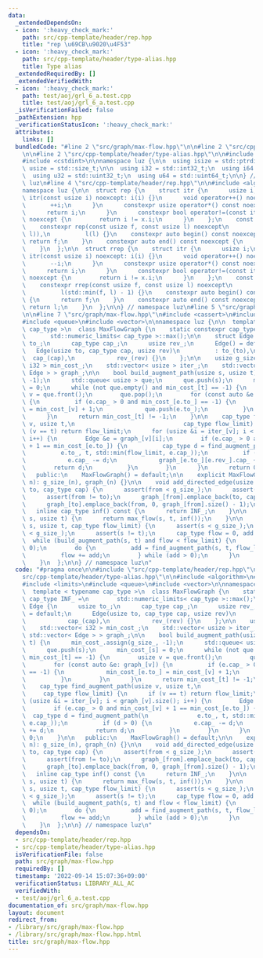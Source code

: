 ```yaml
---
data:
  _extendedDependsOn:
  - icon: ':heavy_check_mark:'
    path: src/cpp-template/header/rep.hpp
    title: "rep \u69CB\u9020\u4F53"
  - icon: ':heavy_check_mark:'
    path: src/cpp-template/header/type-alias.hpp
    title: Type alias
  _extendedRequiredBy: []
  _extendedVerifiedWith:
  - icon: ':heavy_check_mark:'
    path: test/aoj/grl_6_a.test.cpp
    title: test/aoj/grl_6_a.test.cpp
  _isVerificationFailed: false
  _pathExtension: hpp
  _verificationStatusIcon: ':heavy_check_mark:'
  attributes:
    links: []
  bundledCode: "#line 2 \"src/graph/max-flow.hpp\"\n\n#line 2 \"src/cpp-template/header/rep.hpp\"\
    \n\n#line 2 \"src/cpp-template/header/type-alias.hpp\"\n\n#include <cstddef>\n\
    #include <cstdint>\n\nnamespace luz {\n\n  using isize = std::ptrdiff_t;\n  using\
    \ usize = std::size_t;\n\n  using i32 = std::int32_t;\n  using i64 = std::int64_t;\n\
    \  using u32 = std::uint32_t;\n  using u64 = std::uint64_t;\n\n} // namespace\
    \ luz\n#line 4 \"src/cpp-template/header/rep.hpp\"\n\n#include <algorithm>\n\n\
    namespace luz {\n\n  struct rep {\n    struct itr {\n      usize i;\n      constexpr\
    \ itr(const usize i) noexcept: i(i) {}\n      void operator++() noexcept {\n \
    \       ++i;\n      }\n      constexpr usize operator*() const noexcept {\n  \
    \      return i;\n      }\n      constexpr bool operator!=(const itr x) const\
    \ noexcept {\n        return i != x.i;\n      }\n    };\n    const itr f, l;\n\
    \    constexpr rep(const usize f, const usize l) noexcept\n        : f(std::min(f,\
    \ l)),\n          l(l) {}\n    constexpr auto begin() const noexcept {\n     \
    \ return f;\n    }\n    constexpr auto end() const noexcept {\n      return l;\n\
    \    }\n  };\n\n  struct rrep {\n    struct itr {\n      usize i;\n      constexpr\
    \ itr(const usize i) noexcept: i(i) {}\n      void operator++() noexcept {\n \
    \       --i;\n      }\n      constexpr usize operator*() const noexcept {\n  \
    \      return i;\n      }\n      constexpr bool operator!=(const itr x) const\
    \ noexcept {\n        return i != x.i;\n      }\n    };\n    const itr f, l;\n\
    \    constexpr rrep(const usize f, const usize l) noexcept\n        : f(l - 1),\n\
    \          l(std::min(f, l) - 1) {}\n    constexpr auto begin() const noexcept\
    \ {\n      return f;\n    }\n    constexpr auto end() const noexcept {\n     \
    \ return l;\n    }\n  };\n\n} // namespace luz\n#line 5 \"src/graph/max-flow.hpp\"\
    \n\n#line 7 \"src/graph/max-flow.hpp\"\n#include <cassert>\n#include <limits>\n\
    #include <queue>\n#include <vector>\n\nnamespace luz {\n\n  template < typename\
    \ cap_type >\n  class MaxFlowGraph {\n    static constexpr cap_type INF_ =\n \
    \       std::numeric_limits< cap_type >::max();\n\n    struct Edge {\n      usize\
    \ to_;\n      cap_type cap_;\n      usize rev_;\n      Edge() = default;\n   \
    \   Edge(usize to, cap_type cap, usize rev)\n          : to_(to),\n          \
    \  cap_(cap),\n            rev_(rev) {}\n    };\n\n    usize g_size_;\n    std::vector<\
    \ i32 > min_cost_;\n    std::vector< usize > iter_;\n    std::vector< std::vector<\
    \ Edge > > graph_;\n\n    bool build_augment_path(usize s, usize t) {\n      min_cost_.assign(g_size_,\
    \ -1);\n      std::queue< usize > que;\n      que.push(s);\n      min_cost_[s]\
    \ = 0;\n      while (not que.empty() and min_cost_[t] == -1) {\n        usize\
    \ v = que.front();\n        que.pop();\n        for (const auto &e: graph_[v])\
    \ {\n          if (e.cap_ > 0 and min_cost_[e.to_] == -1) {\n            min_cost_[e.to_]\
    \ = min_cost_[v] + 1;\n            que.push(e.to_);\n          }\n        }\n\
    \      }\n      return min_cost_[t] != -1;\n    }\n\n    cap_type find_augment_path(usize\
    \ v, usize t,\n                               cap_type flow_limit) {\n      if\
    \ (v == t) return flow_limit;\n      for (usize &i = iter_[v]; i < graph_[v].size();\
    \ i++) {\n        Edge &e = graph_[v][i];\n        if (e.cap_ > 0 and min_cost_[v]\
    \ + 1 == min_cost_[e.to_]) {\n          cap_type d = find_augment_path(\n    \
    \          e.to_, t, std::min(flow_limit, e.cap_));\n          if (d > 0) {\n\
    \            e.cap_ -= d;\n            graph_[e.to_][e.rev_].cap_ += d;\n    \
    \        return d;\n          }\n        }\n      }\n      return 0;\n    }\n\n\
    \   public:\n    MaxFlowGraph() = default;\n\n    explicit MaxFlowGraph(usize\
    \ n): g_size_(n), graph_(n) {}\n\n    void add_directed_edge(usize from, usize\
    \ to, cap_type cap) {\n      assert(from < g_size_);\n      assert(to < g_size_);\n\
    \      assert(from != to);\n      graph_[from].emplace_back(to, cap, graph_[to].size());\n\
    \      graph_[to].emplace_back(from, 0, graph_[from].size() - 1);\n    }\n\n \
    \   inline cap_type inf() const {\n      return INF_;\n    }\n\n    cap_type max_flow(usize\
    \ s, usize t) {\n      return max_flow(s, t, inf());\n    }\n\n    cap_type max_flow(usize\
    \ s, usize t, cap_type flow_limit) {\n      assert(s < g_size_);\n      assert(t\
    \ < g_size_);\n      assert(s != t);\n      cap_type flow = 0, add = 0;\n    \
    \  while (build_augment_path(s, t) and flow < flow_limit) {\n        iter_.assign(g_size_,\
    \ 0);\n        do {\n          add = find_augment_path(s, t, flow_limit - add);\n\
    \          flow += add;\n        } while (add > 0);\n      }\n      return flow;\n\
    \    }\n  };\n\n} // namespace luz\n"
  code: "#pragma once\n\n#include \"src/cpp-template/header/rep.hpp\"\n#include \"\
    src/cpp-template/header/type-alias.hpp\"\n\n#include <algorithm>\n#include <cassert>\n\
    #include <limits>\n#include <queue>\n#include <vector>\n\nnamespace luz {\n\n\
    \  template < typename cap_type >\n  class MaxFlowGraph {\n    static constexpr\
    \ cap_type INF_ =\n        std::numeric_limits< cap_type >::max();\n\n    struct\
    \ Edge {\n      usize to_;\n      cap_type cap_;\n      usize rev_;\n      Edge()\
    \ = default;\n      Edge(usize to, cap_type cap, usize rev)\n          : to_(to),\n\
    \            cap_(cap),\n            rev_(rev) {}\n    };\n\n    usize g_size_;\n\
    \    std::vector< i32 > min_cost_;\n    std::vector< usize > iter_;\n    std::vector<\
    \ std::vector< Edge > > graph_;\n\n    bool build_augment_path(usize s, usize\
    \ t) {\n      min_cost_.assign(g_size_, -1);\n      std::queue< usize > que;\n\
    \      que.push(s);\n      min_cost_[s] = 0;\n      while (not que.empty() and\
    \ min_cost_[t] == -1) {\n        usize v = que.front();\n        que.pop();\n\
    \        for (const auto &e: graph_[v]) {\n          if (e.cap_ > 0 and min_cost_[e.to_]\
    \ == -1) {\n            min_cost_[e.to_] = min_cost_[v] + 1;\n            que.push(e.to_);\n\
    \          }\n        }\n      }\n      return min_cost_[t] != -1;\n    }\n\n\
    \    cap_type find_augment_path(usize v, usize t,\n                          \
    \     cap_type flow_limit) {\n      if (v == t) return flow_limit;\n      for\
    \ (usize &i = iter_[v]; i < graph_[v].size(); i++) {\n        Edge &e = graph_[v][i];\n\
    \        if (e.cap_ > 0 and min_cost_[v] + 1 == min_cost_[e.to_]) {\n        \
    \  cap_type d = find_augment_path(\n              e.to_, t, std::min(flow_limit,\
    \ e.cap_));\n          if (d > 0) {\n            e.cap_ -= d;\n            graph_[e.to_][e.rev_].cap_\
    \ += d;\n            return d;\n          }\n        }\n      }\n      return\
    \ 0;\n    }\n\n   public:\n    MaxFlowGraph() = default;\n\n    explicit MaxFlowGraph(usize\
    \ n): g_size_(n), graph_(n) {}\n\n    void add_directed_edge(usize from, usize\
    \ to, cap_type cap) {\n      assert(from < g_size_);\n      assert(to < g_size_);\n\
    \      assert(from != to);\n      graph_[from].emplace_back(to, cap, graph_[to].size());\n\
    \      graph_[to].emplace_back(from, 0, graph_[from].size() - 1);\n    }\n\n \
    \   inline cap_type inf() const {\n      return INF_;\n    }\n\n    cap_type max_flow(usize\
    \ s, usize t) {\n      return max_flow(s, t, inf());\n    }\n\n    cap_type max_flow(usize\
    \ s, usize t, cap_type flow_limit) {\n      assert(s < g_size_);\n      assert(t\
    \ < g_size_);\n      assert(s != t);\n      cap_type flow = 0, add = 0;\n    \
    \  while (build_augment_path(s, t) and flow < flow_limit) {\n        iter_.assign(g_size_,\
    \ 0);\n        do {\n          add = find_augment_path(s, t, flow_limit - add);\n\
    \          flow += add;\n        } while (add > 0);\n      }\n      return flow;\n\
    \    }\n  };\n\n} // namespace luz\n"
  dependsOn:
  - src/cpp-template/header/rep.hpp
  - src/cpp-template/header/type-alias.hpp
  isVerificationFile: false
  path: src/graph/max-flow.hpp
  requiredBy: []
  timestamp: '2022-09-14 15:07:36+09:00'
  verificationStatus: LIBRARY_ALL_AC
  verifiedWith:
  - test/aoj/grl_6_a.test.cpp
documentation_of: src/graph/max-flow.hpp
layout: document
redirect_from:
- /library/src/graph/max-flow.hpp
- /library/src/graph/max-flow.hpp.html
title: src/graph/max-flow.hpp
---
```

